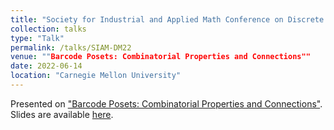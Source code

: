 ```yaml
---
title: "Society for Industrial and Applied Math Conference on Discrete Mathematics 2022 (SIAM-DM22)"
collection: talks
type: "Talk"
permalink: /talks/SIAM-DM22
venue: ""Barcode Posets: Combinatorial Properties and Connections""
date: 2022-06-14
location: "Carnegie Mellon University"
---
```


Presented on ["Barcode Posets: Combinatorial Properties and Connections"](/publications/2022-Barcodes). Slides are available [here](/files/slides/SIAM-DM22).
